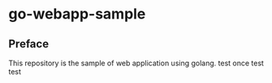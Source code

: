 # go-webapp-sample



## Preface
This repository is the sample of web application using golang.
test once 
test
test
